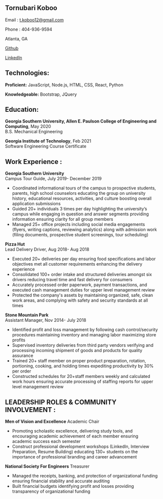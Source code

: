 ## Tornubari Koboo

Email : t.koboo12@gmail.com 

Phone : 404-936-9594

Atlanta, GA

[Github](https://github.com/TornubariKoboo) 

 [LinkedIn](https://www.linkedin.com/in/tornubari-koboo/)

## Technologies:

**Proficient:** JavaScript, Node.js, HTML, CSS, React, Python

**Knowledgeable:**  Bootstrap, JQuery

## Education:

**Georgia Southern University, Allen E. Paulson College of Engineering and Computing**, May 2020  
B.S. Mechanical Engineering

**Georgia Institute of Technology**, Feb 2021  
Software Engineering Course Certificate 


## Work Experience :
**Georgia Southern University**  
Campus Tour Guide, July 2019- December 2019

-	Coordinated informational tours of the campus to prospective students, parents, high school counselors educating the group on university history, educational resources, activities, and culture boosting overall application submissions 
-	Guided 20+ individuals 3 times per day highlighting the university’s campus while engaging in question and answer segments providing information ensuring clarity for all group members  
-	Managed 25+ office projects including social media engagements (flyers, writing captions, reviewing analytics) along with admission work (filing documents, prospective student screenings, tour scheduling) 

**Pizza Hut**  
Lead Delivery Driver, Aug 2018- Aug 2018
-	Executed 20+ deliveries per day ensuring food specifications and labor objectives met all customer requirements enhancing the delivery experience 
-	Consolidated 100+ order intake and structured deliveries amongst six drivers reducing travel time and fast delivery for consumers  
-	Accurately processed order paperwork, payment transactions, and executed cash management duties for upper level management review 
-	Protected the company's assets by maintaining organized, safe, clean work areas, and complying with safety and security standards at all times 

**Stone Mountain Park**  
Assistant Manager, Nov 2014- July 2018
-	Identified profit and loss management by following cash control/security procedures maintaining inventory and managing labor maximizing store profits 
-	Supervised inventory deliveries from third party vendors verifying and processing incoming shipment of goods and products for quality assurance 
-	Trained 20+ staff member on proper product preparation, rotation, portioning, cooking, and holding times expediting productivity by 30% per order  
-	Constructed schedules for 20+staff members weekly and calculated work hours ensuring accurate processing of staffing reports for upper level management review 


## LEADERSHIP ROLES & COMMUNITY INVOLVEMENT :
**Men of Vision and Excellence** 
Academic Chair
-	Promoting scholastic excellence, delivering study tools, and encouraging academic achievement of each member ensuring academic success each semester 
-	Construct professional development workshops (LinkedIn, Interview Preparation, Resume Building) educating 130+ students on the importance of professional branding and career advancement 


**National Society For Engineers**
Treasurer
-	Managed the receipts, banking, and protection of organizational funding ensuring financial stability and accurate auditing
-	Built financial budgets identifying profit and losses providing transparency of organizational funding  
